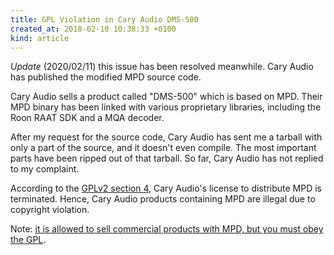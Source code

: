 ```yaml
---
title: GPL Violation in Cary Audio DMS-500
created_at: 2018-02-10 10:38:33 +0100
kind: article
---
```


*Update* (2020/02/11) this issue has been resolved meanwhile.  Cary
Audio has published the modified MPD source code.

Cary Audio sells a product called "DMS-500" which is based on MPD.
Their MPD binary has been linked with various proprietary libraries,
including the Roon RAAT SDK and a MQA decoder.

After my request for the source code, Cary Audio has sent me a tarball
with only a part of the source, and it doesn't even compile.  The most
important parts have been ripped out of that tarball.  So far, Cary
Audio has not replied to my complaint.

According to the
[GPLv2 section 4](https://www.gnu.org/licenses/old-licenses/gpl-2.0.en.html#section4),
Cary Audio's license to distribute MPD is terminated.  Hence, Cary
Audio products containing MPD are illegal due to copyright violation.

Note: [it is allowed to sell commercial products with MPD, but you
must obey the GPL](/commercial.html).
